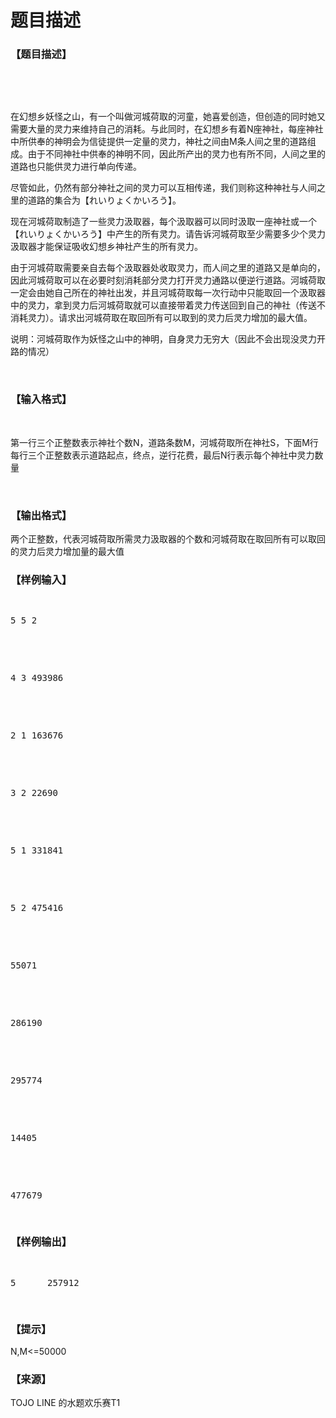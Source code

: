 # 题目描述


<h3>
【题目描述】
</h3>
<p>
<br/>
</p>
<p>
<br/>
</p>
<p>
在幻想乡妖怪之山，有一个叫做河城荷取的河童，她喜爱创造，但创造的同时她又需要大量的灵力来维持自己的消耗。与此同时，在幻想乡有着N座神社，每座神社中所供奉的神明会为信徒提供一定量的灵力，神社之间由M条人间之里的道路组成。由于不同神社中供奉的神明不同，因此所产出的灵力也有所不同，人间之里的道路也只能供灵力进行单向传递。
</p>
<p>
尽管如此，仍然有部分神社之间的灵力可以互相传递，我们则称这种神社与人间之里的道路的集合为【れいりょくかいろう】。
</p>
<p>
现在河城荷取制造了一些灵力汲取器，每个汲取器可以同时汲取一座神社或一个【れいりょくかいろう】中产生的所有灵力。请告诉河城荷取至少需要多少个灵力汲取器才能保证吸收幻想乡神社产生的所有灵力。
</p>
<p>
由于河城荷取需要亲自去每个汲取器处收取灵力，而人间之里的道路又是单向的，因此河城荷取可以在必要时刻消耗部分灵力打开灵力通路以便逆行道路。河城荷取一定会由她自己所在的神社出发，并且河城荷取每一次行动中只能取回一个汲取器中的灵力，拿到灵力后河城荷取就可以直接带着灵力传送回到自己的神社（传送不消耗灵力）。请求出河城荷取在取回所有可以取到的灵力后灵力增加的最大值。
</p>
<p>
说明：河城荷取作为妖怪之山中的神明，自身灵力无穷大（因此不会出现没灵力开路的情况）
</p>
<p>
<br/>
</p>
<h3>
【输入格式】<br/>
</h3>
<p>
<br/>
</p>
<p>
第一行三个正整数表示神社个数N，道路条数M，河城荷取所在神社S，下面M行每行三个正整数表示道路起点，终点，逆行花费，最后N行表示每个神社中灵力数量
</p>
<p>
<br/>
</p>
<h3>
【输出格式】
</h3>
<p>
两个正整数，代表河城荷取所需灵力汲取器的个数和河城荷取在取回所有可以取回的灵力后灵力增加量的最大值
</p>
<h3>
【样例输入】<br/>
</h3>
<pre><p>
5 5 2
</p>

<p>
4 3 493986
</p>

<p>
2 1 163676
</p>

<p>
3 2 22690
</p>

<p>
5 1 331841
</p>

<p>
5 2 475416
</p>

<p>
55071
</p>

<p>
286190
</p>

<p>
295774
</p>

<p>
14405
</p>

<p>
477679
</p>
</pre>
<h3>
【样例输出】<br/>
</h3>
<pre><p>
5      257912
</p>
</pre>
<h3>
【提示】
</h3>
<p>
N,M&lt;=50000
</p>
<h3>
【来源】
</h3>
<p>
TOJO LINE 的水题欢乐赛T1
</p>
